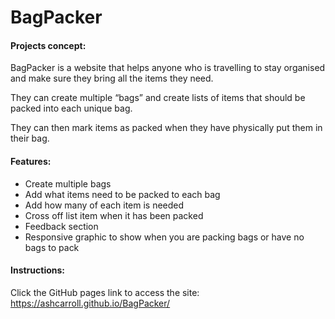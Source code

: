 # BagPacker

#### Projects concept:

<p>BagPacker is a website that helps anyone who is travelling to stay organised and make sure they bring all the items they need.</p>

<p>They can create multiple “bags” and create lists of items that should be packed into each unique bag.</p>

<p>They can then mark items as packed when they have physically put them in their bag.</P>


#### Features:

<ul>
<li>Create multiple bags</li>
<li>Add what items need to be packed to each bag</li>
<li>Add how many of each item is needed </li>
<li>Cross off list item when it has been packed</li>
<li>Feedback section</li>
<li>Responsive graphic to show when you are packing bags or have no bags to pack</li>
</ul>


#### Instructions:

Click the GitHub pages link to access the site: https://ashcarroll.github.io/BagPacker/ 
